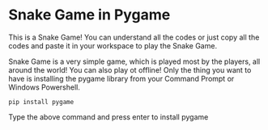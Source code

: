 # Snake Game in Pygame
This is a Snake Game! You can understand all the codes or just copy all the codes and paste it in your workspace to play the Snake Game.

Snake Game is a very simple game, which is played most by the players, all around the world! You can also play ot offline!
Only the thing you want to have is installing the pygame library from your Command Prompt or Windows Powershell.
```
pip install pygame
```
Type the above command and press enter to install pygame
